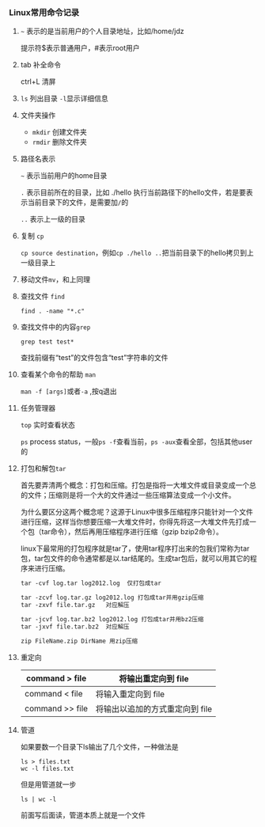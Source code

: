 ### Linux常用命令记录

1. `~` 表示的是当前用户的个人目录地址，比如/home/jdz

   提示符$表示普通用户，#表示root用户

2. tab 补全命令

   ctrl+L 清屏

3. `ls` 列出目录 `-l`显示详细信息

4. 文件夹操作

   + `mkdir` 创建文件夹
   + `rmdir` 删除文件夹

5. 路径名表示

   `~` 表示当前用户的home目录

   `.` 表示目前所在的目录，比如 ./hello 执行当前路径下的hello文件，若是要表示当前目录下的文件，是需要加`/`的

   `..` 表示上一级的目录

6. 复制 `cp`

   `cp source destination`，例如`cp ./hello ..`把当前目录下的hello拷贝到上一级目录上

7. 移动文件`mv`，和上同理 

8. 查找文件 `find`

   `find . -name "*.c"`

9. 查找文件中的内容`grep`

   `grep test test*`

   查找前缀有“test”的文件包含“test”字符串的文件 

10. 查看某个命令的帮助 `man`

    `man -f [args]`或者`-a`	,按q退出

11. 任务管理器

    `top` 实时查看状态

    `ps`	process status，一般`ps -f`查看当前，`ps -aux`查看全部，包括其他user的

12. 打包和解包`tar`

    首先要弄清两个概念：打包和压缩。打包是指将一大堆文件或目录变成一个总的文件；压缩则是将一个大的文件通过一些压缩算法变成一个小文件。

    为什么要区分这两个概念呢？这源于Linux中很多压缩程序只能针对一个文件进行压缩，这样当你想要压缩一大堆文件时，你得先将这一大堆文件先打成一个包（tar命令），然后再用压缩程序进行压缩（gzip bzip2命令）。

    linux下最常用的打包程序就是tar了，使用tar程序打出来的包我们常称为tar包，tar包文件的命令通常都是以.tar结尾的。生成tar包后，就可以用其它的程序来进行压缩。

    ```makefile
    tar -cvf log.tar log2012.log  仅打包成tar
    
    tar -zcvf log.tar.gz log2012.log 打包成tar并用gzip压缩
    tar -zxvf file.tar.gz	对应解压
    
    tar -jcvf log.tar.bz2 log2012.log 打包成tar并用bz2压缩
    tar -jxvf file.tar.bz2	对应解压
    
    zip FileName.zip DirName 用zip压缩
    ```

13. 重定向 

    | command > file  | 将输出重定向到 file             |
    | --------------- | ------------------------------- |
    | command < file  | 将输入重定向到 file             |
    | command >> file | 将输出以追加的方式重定向到 file |

14. 管道

    如果要数一个目录下ls输出了几个文件，一种做法是

    ```
    ls > files.txt
    wc -l files.txt
    ```

    但是用管道就一步

    `ls | wc -l`

    前面写后面读，管道本质上就是一个文件